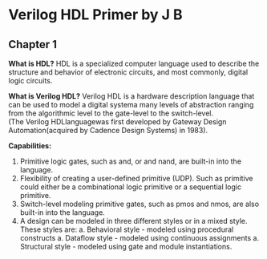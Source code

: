 # Verilog HDL Primer by J B

## Chapter 1

**What is HDL?**
HDL is a specialized computer language used to describe the structure and behavior of electronic circuits, and most commonly, digital logic circuits.

**What is Verilog HDL?**
Verilog HDL is a hardware description language that can be used to model a digital systema many levels of abstraction ranging from the algorithmic level to the gate-level to the switch-level.\
(The Verilog HDLlanguagewas first developed by Gateway Design Automation(acquired by Cadence Design Systems) in 1983).

**Capabilities:**

1. Primitive logic gates, such as and, or and nand, are built-in into the language.
1. Flexibility of creating a user-defined primitive (UDP). Such as primitive could either be a combinational logic primitive or a sequential logic primitive.
1. Switch-level modeling primitive gates, such as pmos and nmos, are also built-in into the language.
1. A design can be modeled in three different styles or in a mixed style. These styles are:
  a. Behavioral style - modeled using procedural constructs
  a. Dataflow style - modeled using continuous assignments
  a. Structural style - modeled using gate and module instantiations.
